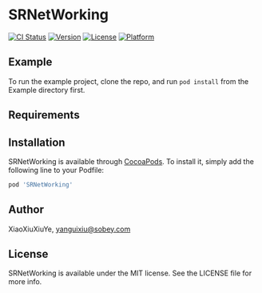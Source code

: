 # SRNetWorking

[![CI Status](https://img.shields.io/travis/XiaoXiuXiuYe/SRNetWorking.svg?style=flat)](https://travis-ci.org/XiaoXiuXiuYe/SRNetWorking)
[![Version](https://img.shields.io/cocoapods/v/SRNetWorking.svg?style=flat)](https://cocoapods.org/pods/SRNetWorking)
[![License](https://img.shields.io/cocoapods/l/SRNetWorking.svg?style=flat)](https://cocoapods.org/pods/SRNetWorking)
[![Platform](https://img.shields.io/cocoapods/p/SRNetWorking.svg?style=flat)](https://cocoapods.org/pods/SRNetWorking)

## Example

To run the example project, clone the repo, and run `pod install` from the Example directory first.

## Requirements

## Installation

SRNetWorking is available through [CocoaPods](https://cocoapods.org). To install
it, simply add the following line to your Podfile:

```ruby
pod 'SRNetWorking'
```

## Author

XiaoXiuXiuYe, yanguixiu@sobey.com

## License

SRNetWorking is available under the MIT license. See the LICENSE file for more info.
